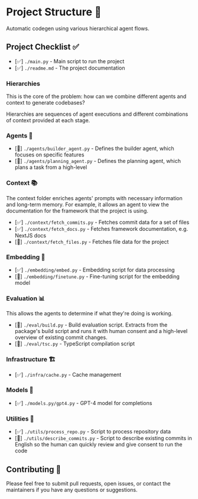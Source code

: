 # Project Structure 📁

Automatic codegen using various hierarchical agent flows.

## Project Checklist ✅

- [✅] `./main.py` - Main script to run the project
- [✅] `./readme.md` - The project documentation

### Hierarchies

This is the core of the problem: how can we combine different agents and context to generate codebases?

Hierarchies are sequences of agent executions and different combinations of context provided at each stage.

### Agents 🤖

- [🚧] `./agents/builder_agent.py` - Defines the builder agent, which focuses on specific features
- [🚧] `./agents/planning_agent.py` - Defines the planning agent, which plans a task from a high-level

### Context 📚

The context folder enriches agents' prompts with necessary information and long-term memory. For example, it allows an agent to view the documentation for the framework that the project is using.

- [✅] `./context/fetch_commits.py` - Fetches commit data for a set of files
- [✅] `./context/fetch_docs.py` - Fetches framework documentation, e.g. NextJS docs
- [🚧] `./context/fetch_files.py` - Fetches file data for the project

### Embedding 🧩

- [✅] `./embedding/embed.py` - Embedding script for data processing
- [🚧] `./embedding/finetune.py` - Fine-tuning script for the embedding model

### Evaluation 📊

This allows the agents to determine if what they're doing is working.

- [🚧] `./eval/build.py` - Build evaluation script. Extracts from the package's build script and runs it with human consent and a high-level overview of existing commit changes.
- [🚧] `./eval/tsc.py` - TypeScript compilation script

### Infrastructure 🏗️

- [✅] `./infra/cache.py` - Cache management

### Models 🧠

- [✅] `./models.py/gpt4.py` - GPT-4 model for completions

### Utilities 🔧

- [✅] `./utils/process_repo.py` - Script to process repository data
- [🚧] `./utils/describe_commits.py` - Script to describe existing commits in English so the human can quickly review and give consent to run the code

## Contributing 🙌

Please feel free to submit pull requests, open issues, or contact the maintainers if you have any questions or suggestions.
